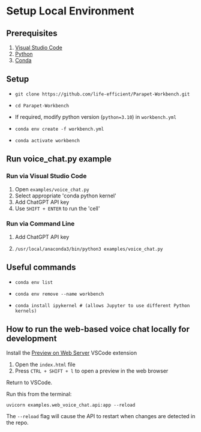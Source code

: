 # Setup Local Environment

## Prerequisites

1. [Visual Studio Code](https://code.visualstudio.com/download)
2. [Python](https://www.python.org/downloads/)
3. [Conda](https://docs.conda.io/en/latest/miniconda.html)

## Setup

- <pre><code id="bash">git clone https://github.com/life-efficient/Parapet-Workbench.git</pre></code>
- <pre><code id="bash">cd Parapet-Workbench</pre></code>
- If required, modify python version (`python=3.10`) in `workbench.yml`
- <pre><code id="bash">conda env create -f workbench.yml</pre></code>
- <pre><code id="bash">conda activate workbench</pre></code>

## Run voice_chat.py example

### Run via Visual Studio Code

1. Open `examples/voice_chat.py`
2. Select appropriate 'conda python kernel'
3. Add ChatGPT API key
4. Use `SHIFT + ENTER` to run the 'cell'

### Run via Command Line

1. Add ChatGPT API key
2. <pre><code id="bash">/usr/local/anaconda3/bin/python3 examples/voice_chat.py</pre></code>

## Useful commands

- <pre><code id="bash">conda env list</pre></code>
- <pre><code id="bash">conda env remove --name workbench</pre></code>
- <pre><code id="bash">conda install ipykernel # (allows Jupyter to use different Python kernels)</pre></code>

## How to run the web-based voice chat locally for development

Install the [Preview on Web Server](https://marketplace.visualstudio.com/items?itemName=yuichinukiyama.vscode-preview-server) VSCode extension

1. Open the `index.html` file
2. Press `CTRL + SHIFT + l` to open a preview in the web browser

Return to VSCode.

Run this from the terminal:

```
uvicorn examples.web_voice_chat.api:app --reload
```

The `--reload` flag will cause the API to restart when changes are detected in the repo.
